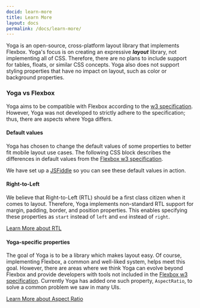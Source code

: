 ```yaml
---
docid: learn-more
title: Learn More
layout: docs
permalink: /docs/learn-more/
---
```


Yoga is an open-source, cross-platform layout library that implements Flexbox. Yoga's focus is on creating an expressive ***layout*** library, not implementing all of CSS. Therefore, there are no plans to include support for tables, floats, or similar CSS concepts. Yoga also does not support styling properties that have no impact on layout, such as color or background properties.

### Yoga vs Flexbox

Yoga aims to be compatible with Flexbox according to the [w3 specification](https://www.w3.org/TR/css3-flexbox). However, Yoga was not developed to strictly adhere to the specification; thus, there are aspects where Yoga differs.

#### Default values

Yoga has chosen to change the default values of some properties to better fit mobile layout use cases. The following CSS block describes the differences in default values from the [Flexbox w3 specification](https://www.w3.org/TR/css3-flexbox).

<script src="https://gist.github.com/emilsjolander/f9b3981cab44c51afa9ac446b8fdb60c.js"></script>

We have set up a [JSFiddle](https://jsfiddle.net/emilsjolander/jckmwztt/) so you can see these default values in action.

#### Right-to-Left

We believe that Right-to-Left (RTL) should be a first class citizen when it comes to layout. Therefore, Yoga implements non-standard RTL support for margin, padding, border, and position properties. This enables specifying these properties as `start` instead of `left` and `end` instead of `right`.

<div class="pluginWrapper buttonWrapper">
  <a
    class="button"
    href="/yoga/docs/rtl/"
  >Learn More about RTL</a>
</div>

#### Yoga-specific properties

The goal of Yoga is to be a library which makes layout easy. Of course, implementing Flexbox, a common and well-liked system, helps meet this goal. However, there are areas where we think Yoga can evolve beyond Flexbox and provide developers with tools not included in the [Flexbox w3 specification](https://www.w3.org/TR/css3-flexbox). Currently Yoga has added one such property, `AspectRatio`, to solve a common problem we saw in many UIs.

<div class="pluginWrapper buttonWrapper">
  <a
    class="button"
    href="/yoga/docs/aspect-ratio/"
  >Learn More about Aspect Ratio</a>
</div>
